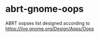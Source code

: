 abrt-gnome-oops
===============

ABRT oopses list designed according to https://live.gnome.org/Design/Apps/Oops